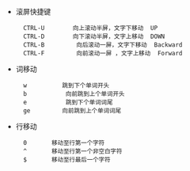 
* 滚屏快捷键
    
        CTRL-U        向上滚动半屏，文字下移动  UP
        CTRL-D        向下滚动半屏，文字上移动  DOWN
        CTRL-B         向后滚动一屏，文字下移动  Backward
        CTRL-F         向前滚动一屏 ，文字上移动  Forward


* 词移动
    
        w          跳到下个单词开头
        b           向前跳到上个单词开头
        e           跳到下个单词词尾
        ge         向前跳到上个单词词尾

* 行移动

        0		移动至行第一个字符
        ^		移动至行第一个非空白字符 
        $		移动至行最后一个字符 